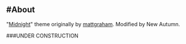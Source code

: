 #About
-----
"[Midnight](https://pages-themes.github.io/midnight/)" theme originally by [mattgraham](https://twitter.com/michigangraham). Modified by New Autumn.

###UNDER CONSTRUCTION
